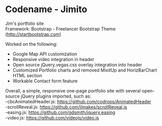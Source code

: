 # Codename - Jimito
Jim's portfolio site <br>
Framework: Bootstrap - Freelancer Bootstrap Theme (http://startbootstrap.com)

Worked on the following:<br>
* Google Map API customization<br>
* Responsive video integration in header<br>
* Open source jQuery.vegas.css overlay integration into header<br>
* Customized Portfolio charts and removed MixitUp and HorizBarChart HTML section<br>
* Workable Contact form feature<br>

Overall, a simple, responsive one-page portfolio site with several open-source jQuery plugins imported, such as:<br>
-cbcAnimatedHeader.js: https://github.com/codrops/AnimatedHeader<br>
-scrollReveal.js: https://github.com/jlmakes/scrollReveal.js<br>
-easing.js: https://github.com/gdsmith/jquery.easing<br>
-video.js: https://github.com/videojs/video.js<br>
